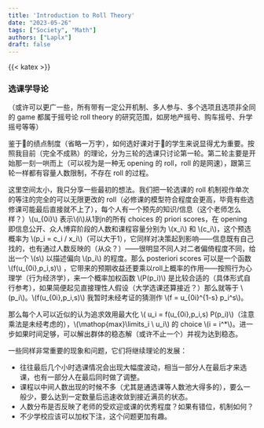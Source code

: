 ```yaml
---
title: 'Introduction to Roll Theory'
date: "2023-05-26"
tags: ["Society", "Math"]
authors: ["Laplx"]
draft: false
---
```

{{< katex >}}
### 选课学导论

（或许可以更广一些，所有带有一定公开机制、多人参与、多个选项且选项非全同的 game 都属于摇号论 roll theory 的研究范围，如房地产摇号、购车摇号、升学摇号等等）

鉴于🥚的绩点制度（省略一万字），如何选好课对于🥚的学生来说显得尤为重要。按照我目前（完全不成熟）的理论，分为三轮的选课只讨论第一轮。第二轮主要是开始那一刻一哄而上（可以视为是一种无 opening 的 roll，roll 的是网速），跟第三轮一样都有容量人数限制，不存在 roll 的过程。

这里空间太小，我只分享一些最初的想法。我们把一轮选课的 roll 机制视作单次的等注的完全的可以无限更改的 roll（必修课的模型符合程度会更高，毕竟有些选修课可能最后直接就不上了），每个人有一个预先的知识/信息（这个老师怎么样？）\\(u_{0i}\\) 表示\\(i\\)从1到n的所有 choices 的 priori scores，在 opening 即信息公开、众人博弈阶段的人数和课程容量分别为 \\(x_i\\) 和 \\(c_i\\)，这个预选概率为 \\(p_i = c_i / x_i\\)（可以大于1），它同样对决策起到影响——信息既有自己找的，也有通过人数反映的（从众？）——很明显不同人对二者偏倚程度不同，给出一个 \\(s\\) 以描述偏向 \\(p_i\\) 的程度。那么 posteriori scores 可以是一个函数 \\(f(u_{0i},p_i,s)\\) ，它带来的预期收益还要乘以roll上概率的作用——按照行为心理学（行为经济学），来一个概率加权函数 \\(P(p_i)\\) 是比较合适的（具体形式自行参考），如果简便起见直接理性人假设（大学选课还算接近？）那么就等于 \\(p_i\\)。\\(f(u_{0i},p_i,s)\\) 我暂时未经考证的猜测作 \\(f = u_{0i}^{1-s} p_i^s\\)。

那么每个人可以近似的认为追求效用最大化 \\( u_i = f(u_{0i},p_i,s) P(p_i)\\)（注意乘法是未经考虑的），\\(\mathop{max}\limits_i \ u_i\\) 的 choice \\(i = i^*\\)。进一步如果时间足够，可以解出群体的稳态解（或许不止一个）并视为达到稳态。

一些同样非常重要的现象和问题，它们将继续理论的发展：

- 往往最后几个小时选课情况会出现大幅度波动，相当一部分人在最后才来选课，也有一部分人在最后同时做了调整。
- 课程以中间人数出现的时候不多（尤其是通选课等人数池大得多的），要么一般少，要么达到一定数量后迅速收敛到接近满员的状态。
- 人数分布是否反映了老师的受欢迎或课的优秀程度？如果有错位，机制如何？
- 不少学校应该可以加权下注，这个问题更加有趣。